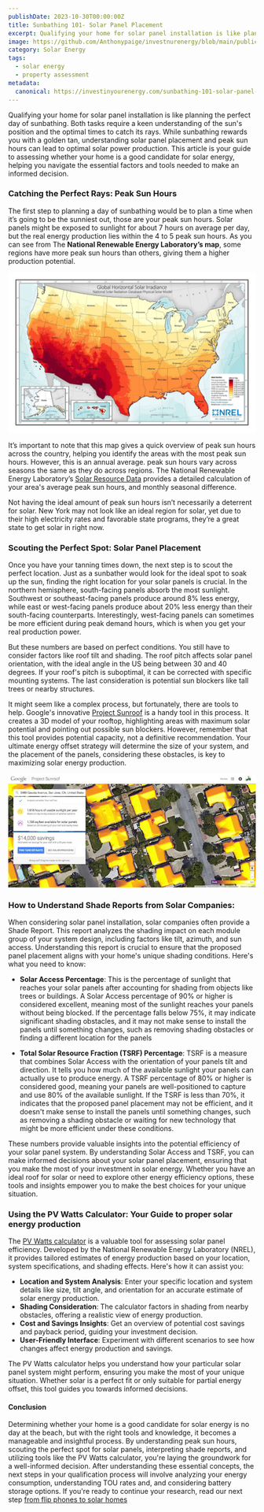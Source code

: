 ```yaml
---
publishDate: 2023-10-30T00:00:00Z
title: Sunbathing 101- Solar Panel Placement
excerpt: Qualifying your home for solar panel installation is like planning the perfect day of sunbathing. Both tasks require a keen understanding of the sun's position and the optimal times to catch its rays.
image: https://github.com/Anthonypaige/investnurenergy/blob/main/public/images/cover-art/FYI-1-cover-art.png?raw=true
category: Solar Energy
tags:
  - solar energy
  - property assessment
metadata:
  canonical: https://investinyourenergy.com/sunbathing-101-solar-panel-placement
---
```


Qualifying your home for solar panel installation is like planning the perfect day of sunbathing. Both tasks require a keen understanding of the sun's position and the optimal times to catch its rays. While sunbathing rewards you with a golden tan, understanding solar panel placement and peak sun hours can lead to optimal solar power production. This article is your guide to assessing whether your home is a good candidate for solar energy, helping you navigate the essential factors and tools needed to make an informed decision.

### **Catching the Perfect Rays: Peak Sun Hours**

The first step to planning a day of sunbathing would be to plan a time when it’s going to be the sunniest out, those are your peak sun hours. Solar panels might be exposed to sunlight for about 7 hours on average per day, but the real energy production lies within the 4 to 5 peak sun hours. As you can see from The **National Renewable Energy Laboratory’s map**, some regions have more peak sun hours than others, giving them a higher production potential.

![Super wide](https://github.com/Anthonypaige/investnurenergy/blob/main/public/images/page-art/FYI-map-page-art.jpg?raw=true)

It’s important to note that this map gives a quick overview of peak sun hours across the country, helping you identify the areas with the most peak sun hours. However, this is an annual average. peak sun hours vary across seasons the same as they do across regions. The National Renewable Energy Laboratory’s [Solar Resource Data](https://www.nrel.gov/gis/solar-resource-maps.html) provides a detailed calculation of your area's average peak sun hours, and monthly seasonal difference.

Not having the ideal amount of peak sun hours isn’t necessarily a deterrent for solar. New York may not look like an ideal region for solar, yet due to their high electricity rates and favorable state programs, they’re a great state to get solar in right now.

### **Scouting the Perfect Spot: Solar Panel Placement**

Once you have your tanning times down, the next step is to scout the perfect location. Just as a sunbather would look for the ideal spot to soak up the sun, finding the right location for your solar panels is crucial. In the northern hemisphere, south-facing panels absorb the most sunlight. Southwest or southeast-facing panels produce around 8% less energy, while east or west-facing panels produce about 20% less energy than their south-facing counterparts. Interestingly, west-facing panels can sometimes be more efficient during peak demand hours, which is when you get your real production power.

But these numbers are based on perfect conditions. You still have to consider factors like roof tilt and shading. The roof pitch affects solar panel orientation, with the ideal angle in the US being between 30 and 40 degrees. If your roof's pitch is suboptimal, it can be corrected with specific mounting systems. The last consideration is potential sun blockers like tall trees or nearby structures.

It might seem like a complex process, but fortunately, there are tools to help.
Google's innovative [Project Sunroof](https://www.google.com/get/sunroof) is a handy tool in this process. It creates a 3D model of your rooftop, highlighting areas with maximum solar potential and pointing out possible sun blockers. However, remember that this tool provides potential capacity, not a definitive recommendation. Your ultimate energy offset strategy will determine the size of your system, and the placement of the panels, considering these obstacles, is key to maximizing solar energy production.

![Super wide](https://github.com/Anthonypaige/investnurenergy/blob/main/public/images/In-article-images/FYI-1-in-article-.jpg?raw=true)

### **How to Understand Shade Reports from Solar Companies:**

When considering solar panel installation, solar companies often provide a Shade Report. This report analyzes the shading impact on each module group of your system design, including factors like tilt, azimuth, and sun access. Understanding this report is crucial to ensure that the proposed panel placement aligns with your home's unique shading conditions. Here's what you need to know:

- **Solar Access Percentage**: This is the percentage of sunlight that reaches your solar panels after accounting for shading from objects like trees or buildings. A Solar Access percentage of 90% or higher is considered excellent, meaning most of the sunlight reaches your panels without being blocked. If the percentage falls below 75%, it may indicate significant shading obstacles, and it may not make sense to install the panels until something changes, such as removing shading obstacles or finding a different location for the panels

- **Total Solar Resource Fraction (TSRF) Percentage**: TSRF is a measure that combines Solar Access with the orientation of your panels tilt and direction. It tells you how much of the available sunlight your panels can actually use to produce energy. A TSRF percentage of 80% or higher is considered good, meaning your panels are well-positioned to capture and use 80% of the available sunlight. If the TSRF is less than 70%, it indicates that the proposed panel placement may not be efficient, and it doesn't make sense to install the panels until something changes, such as removing a shading obstacle or waiting for new technology that might be more efficient under these conditions.

These numbers provide valuable insights into the potential efficiency of your solar panel system. By understanding Solar Access and TSRF, you can make informed decisions about your solar panel placement, ensuring that you make the most of your investment in solar energy. Whether you have an ideal roof for solar or need to explore other energy efficiency options, these tools and insights empower you to make the best choices for your unique situation.

### **Using the PV Watts Calculator: Your Guide to proper solar energy production**

The [PV Watts calculator](https://pvwatts.nrel.gov/) is a valuable tool for assessing solar panel efficiency. Developed by the National Renewable Energy Laboratory (NREL), it provides tailored estimates of energy production based on your location, system specifications, and shading effects. Here's how it can assist you:

- **Location and System Analysis**: Enter your specific location and system details like size, tilt angle, and orientation for an accurate estimate of solar energy production.
- **Shading Consideration**: The calculator factors in shading from nearby obstacles, offering a realistic view of energy production.
- **Cost and Savings Insights**: Get an overview of potential cost savings and payback period, guiding your investment decision.
- **User-Friendly Interface**: Experiment with different scenarios to see how changes affect energy production and savings.

The PV Watts calculator helps you understand how your particular solar panel system might perform, ensuring you make the most of your unique situation. Whether solar is a perfect fit or only suitable for partial energy offset, this tool guides you towards informed decisions.

#### **Conclusion**

Determining whether your home is a good candidate for solar energy is no day at the beach, but with the right tools and knowledge, it becomes a manageable and insightful process. By understanding peak sun hours, scouting the perfect spot for solar panels, interpreting shade reports, and utilizing tools like the PV Watts calculator, you're laying the groundwork for a well-informed decision.
After understanding these essential concepts, the next steps in your qualification process will involve analyzing your energy consumption, understanding TOU rates and, and considering battery storage options. If you're ready to continue your research, read our next step [from flip phones to solar homes](solar-simplified-a-flip-phone-throwback)
